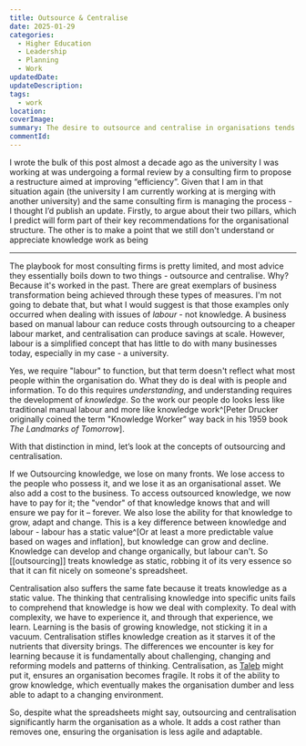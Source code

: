 ```yaml
---
title: Outsource & Centralise
date: 2025-01-29
categories:
  - Higher Education
  - Leadership
  - Planning
  - Work
updatedDate: 
updateDescription: 
tags:
  - work
location: 
coverImage: 
summary: The desire to outsource and centralise in organisations tends to do more harm and cost more when it comes to knowledge work.
commentId:
---
```

I wrote the bulk of this post almost a decade ago as the university I was working at was undergoing a formal review by a consulting firm to propose a restructure aimed at improving “efficiency”. Given that I am in that situation again (the university I am currently working at is merging with another university) and the same consulting firm is managing the process - I thought I’d publish an update. Firstly, to argue about their two pillars, which I predict will form part of their key recommendations for the organisational structure. The other is to make a point that we still don't understand or appreciate knowledge work as being 

---

The playbook for most consulting firms is pretty limited, and most advice they essentially boils down to two things - outsource and centralise. Why? Because it's worked in the past. There are great exemplars of business transformation being achieved through these types of measures. I'm not going to debate that, but what I would suggest is that those examples only occurred when dealing with issues of *labour* - not knowledge. A business based on manual labour can reduce costs through outsourcing to a cheaper labour market, and centralisation can produce savings at scale. However, labour is a simplified concept that has little to do with many businesses today, especially in my case - a university.

Yes, we require "labour" to function, but that term doesn't reflect what most people within the organisation do. What they do is deal with is people and information. To do this requires *understanding*, and understanding requires the development of *knowledge*. So the work our people do looks less like traditional manual labour and more like knowledge work^[Peter Drucker originally coined the term "Knowledge Worker” way back in his 1959 book *The Landmarks of Tomorrow*]. 

With that distinction in mind, let’s look at the concepts of outsourcing and centralisation.

If we Outsourcing knowledge, we lose on many fronts. We lose access to the people who possess it, and we lose it as an organisational asset. We also add a cost to the business. To access outsourced knowledge, we now have to pay for it; the "vendor" of that knowledge knows that and will ensure we pay for it – forever. We also lose the ability for that knowledge to grow, adapt and change. This is a key difference between knowledge and labour - labour has a static value^[Or at least a more predictable value based on wages and inflation], but knowledge can grow and decline. Knowledge can develop and change organically, but labour can't. So [[outsourcing]] treats knowledge as static, robbing it of its very essence so that it can fit nicely on someone's spreadsheet.

Centralisation also suffers the same fate because it treats knowledge as a static value. The thinking that centralising knowledge into specific units fails to comprehend that knowledge is how we deal with complexity. To deal with complexity, we have to experience it, and through that experience, we learn. Learning is the basis of growing knowledge, not sticking it in a vacuum. Centralisation stifles knowledge creation as it starves it of the nutrients that diversity brings. The differences we encounter is key for learning because it is fundamentally about challenging, changing and reforming models and patterns of thinking. Centralisation, as [Taleb](http://en.wikipedia.org/wiki/Antifragile) might put it, ensures an organisation becomes fragile. It robs it of the ability to grow knowledge, which eventually makes the organisation dumber and less able to adapt to a changing environment.

So, despite what the spreadsheets might say, outsourcing and centralisation significantly harm the organisation as a whole. It adds a cost rather than removes one, ensuring the organisation is less agile and adaptable.